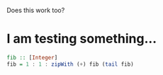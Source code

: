 <p>Does this work too?</p>

# I am testing something...
```hs
fib :: [Integer]
fib = 1 : 1 : zipWith (+) fib (tail fib)
```